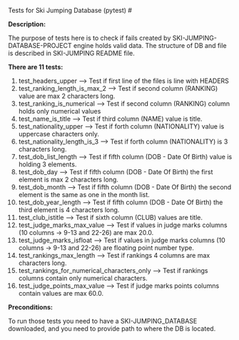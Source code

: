Tests for Ski Jumping Database (pytest) #

 **Description:**

 The purpose of tests here is to check if fails created by SKI-JUMPING-DATABASE-PROJECT engine holds valid data.
 The structure of DB and file is described in SKI-JUMPING README file.

 **There are 11 tests:**
 1. test_headers_upper --> Test if first line of the files is line with HEADERS
 2. test_ranking_length_is_max_2 --> Test if second column (RANKING) value are max 2 characters long.
 3. test_ranking_is_numerical --> Test if second column (RANKING) column holds only numerical values
 4. test_name_is_title --> Test if third column (NAME) value is title.
 5. test_nationality_upper --> Test if forth column (NATIONALITY) value is uppercase characters only.
 6. test_nationality_length_is_3 --> Test if forth column (NATIONALITY) is 3 characters long.
 7. test_dob_list_length --> Test if fifth column (DOB - Date Of Birth) value is holding 3 elements.
 8. test_dob_day --> Test if fifth column (DOB - Date Of Birth) the first element is max 2 characters long. 
 9. test_dob_month --> Test if fifth column (DOB - Date Of Birth) the second element is the same as one in the month list.
 10. test_dob_year_length --> Test if fifth column (DOB - Date Of Birth) the third element is 4 characters long.
 11. test_club_istitle --> Test if sixth column (CLUB) values are title.
 12. test_judge_marks_max_value --> Test if values in judge marks columns (10 columns -> 9-13 and 22-26) are max 20.0.
 13. test_judge_marks_isfloat --> Test if values in judge marks columns (10 columns -> 9-13 and 22-26) are floating point number type.
 14. test_rankings_max_length --> Test if rankings 4 columns are max characters long.
 15. test_rankings_for_numerical_characters_only --> Test if rankings columns contain only numerical characters.
 16. test_judge_points_max_value --> Test if judge marks points columns contain values are max 60.0.

 **Preconditions:**

 To run those tests you need to have a SKI-JUMPING_DATABASE downloaded, and you need to provide path to where the DB is located.
